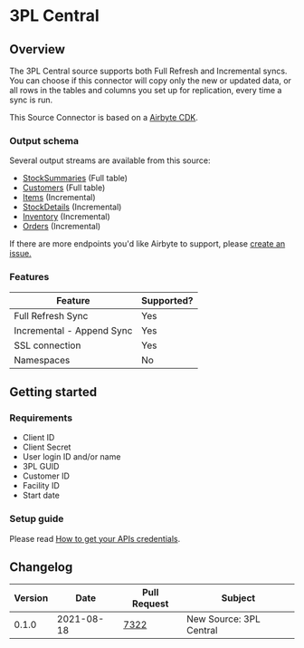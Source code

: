 # 3PL Central

## Overview

The 3PL Central source supports both Full Refresh and Incremental syncs. You can choose if this connector will copy only the new or updated data, or all rows in the tables and columns you set up for replication, every time a sync is run.

This Source Connector is based on a [Airbyte CDK](https://docs.airbyte.io/connector-development/cdk-python).

### Output schema

Several output streams are available from this source:

* [StockSummaries](https://api.3plcentral.com/rels/inventory/stocksummaries) (Full table)
* [Customers](https://api.3plcentral.com/rels/customers/customers) (Full table)
* [Items](https://api.3plcentral.com/rels/customers/items) (Incremental)
* [StockDetails](https://api.3plcentral.com/rels/inventory/stockdetails) (Incremental)
* [Inventory](https://api.3plcentral.com/rels/inventory/inventory) (Incremental)
* [Orders](https://api.3plcentral.com/rels/orders/orders) (Incremental)

If there are more endpoints you'd like Airbyte to support, please [create an issue.](https://github.com/airbytehq/airbyte/issues/new/choose)

### Features

| Feature                   | Supported? |
| ------------------------- | ---------- |
| Full Refresh Sync         | Yes        |
| Incremental - Append Sync | Yes        |
| SSL connection            | Yes        |
| Namespaces                | No         |

## Getting started

### Requirements

* Client ID
* Client Secret
* User login ID and/or name
* 3PL GUID
* Customer ID
* Facility ID
* Start date

### Setup guide

Please read [How to get your APIs credentials](https://help.3plcentral.com/hc/en-us/articles/360056546352-Getting-Started-with-Credential-Management).

## Changelog

| Version | Date       | Pull Request                                           | Subject                 |
| ------- | ---------- | ------------------------------------------------------ | ----------------------- |
| 0.1.0   | 2021-08-18 | [7322](https://github.com/airbytehq/airbyte/pull/7322) | New Source: 3PL Central |
